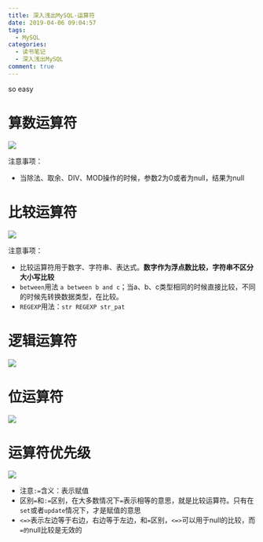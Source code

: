 ```yaml
---
title: 深入浅出MySQL-运算符
date: 2019-04-06 09:04:57
tags:
  - MySQL
categories:
  - 读书笔记
  - 深入浅出MySQL
comment: true
---
```




so easy

<!--more-->

# 算数运算符

![](https://i.loli.net/2019/04/06/5ca7fc0a168d5.png)

注意事项：

* 当除法、取余、DIV、MOD操作的时候，参数2为0或者为null，结果为null



# 比较运算符

![](https://i.loli.net/2019/04/06/5ca7fcb67ddfd.png)

注意事项：

* 比较运算符用于数字、字符串、表达式。**数字作为浮点数比较，字符串不区分大小写比较**
* `between`用法 `a between b and c`；当a、b、c类型相同的时候直接比较，不同的时候先转换数据类型，在比较。
* `REGEXP`用法：`str REGEXP str_pat`



# 逻辑运算符

![](https://i.loli.net/2019/04/06/5ca7fe17b5117.png)



# 位运算符

![](https://i.loli.net/2019/04/06/5ca7fe4d0b080.png)



# 运算符优先级

![](https://i.loli.net/2019/04/06/5ca7ff15acfc0.jpg)



* 注意`:=`含义：表示赋值
* 区别`=`和`:=`区别，在大多数情况下`=`表示相等的意思，就是比较运算符。只有在`set`或者`update`情况下，才是赋值的意思
* `<=>`表示左边等于右边，右边等于左边，和`=`区别，`<=>`可以用于null的比较，而`=的`null比较是无效的
